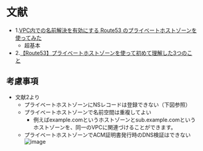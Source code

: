 # 文献
- 1.[VPC内での名前解決を有効にする Route53 のプライベートホストゾーンを使ってみた](https://dev.classmethod.jp/articles/route53-private-hostzone-beginner/)
  - 超基本
- 2.[【Route53】プライベートホストゾーンを使って初めて理解した3つのこと](https://dev.classmethod.jp/articles/route53-privatehostzone-3tips/)

## 考慮事項
- 文献2より
  - プライベートホストゾーンにNSレコードは登録できない（下図参照）
  - プライベートホストゾーンで名前空間は重複してよい
    - 例えばexample.comというホストゾーンとsub.example.comというホストゾーンを、同一のVPCに関連づけることができます。
  - プライベートホストゾーンでACM証明書発行時のDNS検証はできない
![image](https://user-images.githubusercontent.com/60077121/102012299-f6302c00-3d8c-11eb-95dd-caac4a1cb321.png)
